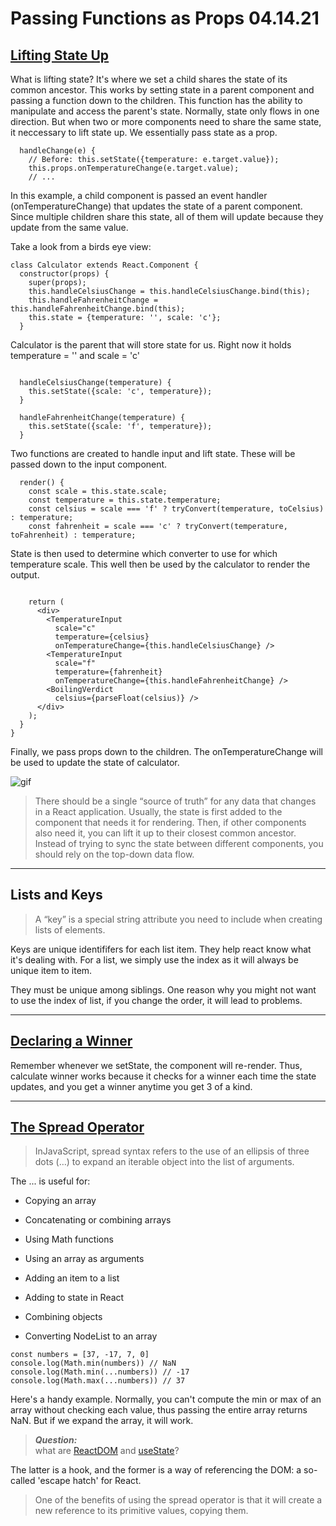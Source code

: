 # Passing Functions as Props 04.14.21

## [Lifting State Up](https://reactjs.org/docs/lifting-state-up.html)

What is lifting state? It's where we set a child shares the state of its common ancestor. This works by setting state in a parent component and passing a function down to the children. This function has the ability to manipulate and access the parent's state. Normally, state only flows in one direction. But when two or more components need to share the same state, it neccessary to lift state up. We essentially pass state as a prop.

````JS
  handleChange(e) {
    // Before: this.setState({temperature: e.target.value});
    this.props.onTemperatureChange(e.target.value);
    // ...
````

In this example, a child component is passed an event handler (onTemperatureChange) that updates the state of a parent component. Since multiple children share this state, all of them will update because they update from the same value.

Take a look from a birds eye view:

````JS
class Calculator extends React.Component {
  constructor(props) {
    super(props);
    this.handleCelsiusChange = this.handleCelsiusChange.bind(this);
    this.handleFahrenheitChange = this.handleFahrenheitChange.bind(this);
    this.state = {temperature: '', scale: 'c'};
  }

````

Calculator is the parent that will store state for us. Right now it holds temperature = '' and scale = 'c'

````JS

  handleCelsiusChange(temperature) {
    this.setState({scale: 'c', temperature});
  }

  handleFahrenheitChange(temperature) {
    this.setState({scale: 'f', temperature});
  }

````

Two functions are created to handle input and lift state. These will be passed down to the input component.

````JS
  render() {
    const scale = this.state.scale;
    const temperature = this.state.temperature;
    const celsius = scale === 'f' ? tryConvert(temperature, toCelsius) : temperature;
    const fahrenheit = scale === 'c' ? tryConvert(temperature, toFahrenheit) : temperature;

````

State is then used to determine which converter to use for which temperature scale. This well then be used by the calculator to render the output.

````JS

    return (
      <div>
        <TemperatureInput
          scale="c"
          temperature={celsius}
          onTemperatureChange={this.handleCelsiusChange} />
        <TemperatureInput
          scale="f"
          temperature={fahrenheit}
          onTemperatureChange={this.handleFahrenheitChange} />
        <BoilingVerdict
          celsius={parseFloat(celsius)} />
      </div>
    );
  }
}
````

Finally, we pass props down to the children. The onTemperatureChange will be used to update the state of calculator.

![gif](https://reactjs.org/ef94afc3447d75cdc245c77efb0d63be/react-devtools-state.gif)

> There should be a single “source of truth” for any data that changes in a React application. Usually, the state is first added to the component that needs it for rendering. Then, if other components also need it, you can lift it up to their closest common ancestor. Instead of trying to sync the state between different components, you should rely on the top-down data flow.

----

## Lists and Keys

>A “key” is a special string attribute you need to include when creating lists of elements.

Keys are unique identififers for each list item. They help react know what it's dealing with. For a list, we simply use the index as it will always be unique item to item.

They must be unique among siblings. One reason why you might not want to use the index of list, if you change the order, it will lead to problems.

----

## [Declaring a Winner](https://reactjs.org/tutorial/tutorial.html#declaring-a-winner)

Remember whenever we setState, the component will re-render. Thus, calculate winner works because it checks for a winner each time the state updates, and you get a winner anytime you get 3 of a kind.

----

## [The Spread Operator](https://medium.com/coding-at-dawn/how-to-use-the-spread-operator-in-javascript-b9e4a8b06fab)

> InJavaScript, spread syntax refers to the use of an ellipsis of three dots (…) to expand an iterable object into the list of arguments.

The ... is useful for:

* Copying an array

* Concatenating or combining arrays

* Using Math functions

* Using an array as arguments

* Adding an item to a list

* Adding to state in React

* Combining objects

* Converting NodeList to an array

````JS
const numbers = [37, -17, 7, 0]
console.log(Math.min(numbers)) // NaN
console.log(Math.min(...numbers)) // -17
console.log(Math.max(...numbers)) // 37
````

Here's a handy example. Normally, you can't compute the min or max of an array without checking each value, thus passing the entire array returns NaN. But if we expand the array, it will work.

> **_Question:_**\
what are [ReactDOM](https://reactjs.org/docs/react-dom.html) and [useState](https://reactjs.org/docs/hooks-state.html)?

The latter is a hook, and the former is a way of referencing the DOM: a so-called 'escape hatch' for React.

> One of the benefits of using the spread operator is that it will create a new reference to its primitive values, copying them.

<!--  -->